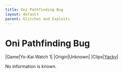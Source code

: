 ```yaml
---
title: Oni Pathfinding Bug
layout: default
parent: Glitches and Exploits
---
```


# Oni Pathfinding Bug

|Game|Yo-Kai Watch 1|
|Origin|Unknown|
|Clips|[Yacky](https://youtu.be/32ooKd2XO0M)|

No information is known.
